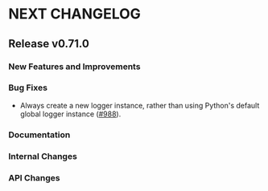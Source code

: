 # NEXT CHANGELOG

## Release v0.71.0

### New Features and Improvements

### Bug Fixes

* Always create a new logger instance, rather than using Python's default global logger instance ([#988](https://github.com/databricks/databricks-sdk-py/pull/988)).

### Documentation

### Internal Changes

### API Changes
